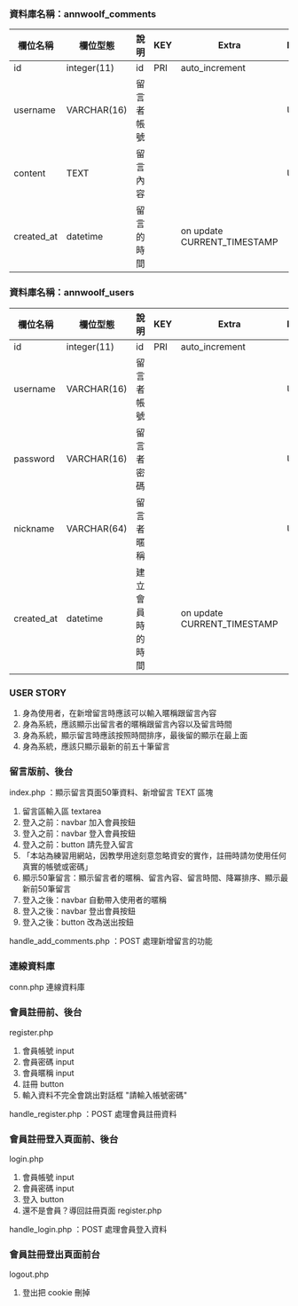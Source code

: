 ### 資料庫名稱：annwoolf_comments

| 欄位名稱   | 欄位型態  | 說明  | KEY  |Extra| Encoding | Collation| 
|----------|----------|------|------|------|----------|----------|
|  id      |integer(11)|    id    | PRI | auto_increment | 
| username |VARCHAR(16)| 留言者帳號 |     |   | UTF-8 | utf8_general_ci
| content  |    TEXT   | 留言內容   |     |   | UTF-8 | utf8_general_ci
|created_at|  datetime | 留言的時間 |     |on update CURRENT_TIMESTAMP| | | 


### 資料庫名稱：annwoolf_users

| 欄位名稱 | 欄位型態 | 說明 | KEY | Extra | Encoding | Collation 
|----------|----------|------|------|------|------|------|
|  id        |    integer(11)    | id       | PRI | auto_increment | 
|  username  |    VARCHAR(16)    | 留言者帳號 |  |  | UTF-8 | utf8_general_ci
|  password  |    VARCHAR(16)    | 留言者密碼 |  |  | UTF-8 | utf8_general_ci
|  nickname  |    VARCHAR(64)    | 留言者暱稱 |  |  | UTF-8 | utf8_general_ci
|  created_at |    datetime      | 建立會員時的時間 |  |on update CURRENT_TIMESTAMP| | |  

### USER STORY 
1. 身為使用者，在新增留言時應該可以輸入暱稱跟留言內容
2. 身為系統，應該顯示出留言者的暱稱跟留言內容以及留言時間
3. 身為系統，顯示留言時應該按照時間排序，最後留的顯示在最上面
4. 身為系統，應該只顯示最新的前五十筆留言


### 留言版前、後台
index.php ：顯示留言頁面50筆資料、新增留言 TEXT 區塊  
1. 留言區輸入區 textarea 
2. 登入之前：navbar 加入會員按鈕
3. 登入之前：navbar 登入會員按鈕
4. 登入之前：button 請先登入留言
5. 「本站為練習用網站，因教學用途刻意忽略資安的實作，註冊時請勿使用任何真實的帳號或密碼」
6. 顯示50筆留言：顯示留言者的暱稱、留言內容、留言時間、降冪排序、顯示最新前50筆留言
7. 登入之後：navbar 自動帶入使用者的暱稱
8. 登入之後：navbar 登出會員按鈕
9. 登入之後：button 改為送出按鈕  

handle_add_comments.php ：POST 處理新增留言的功能

### 連線資料庫
conn.php 連線資料庫

### 會員註冊前、後台
register.php 
1. 會員帳號 input 
2. 會員密碼 input 
3. 會員暱稱 input 
4. 註冊 button 
5. 輸入資料不完全會跳出對話框 "請輸入帳號密碼"   

handle_register.php ：POST 處理會員註冊資料

### 會員註冊登入頁面前、後台
login.php 
1. 會員帳號 input 
2. 會員密碼 input 
3. 登入 button 
4. 還不是會員？導回註冊頁面 register.php   

handle_login.php ：POST 處理會員登入資料

### 會員註冊登出頁面前台
logout.php
1. 登出把 cookie 刪掉




